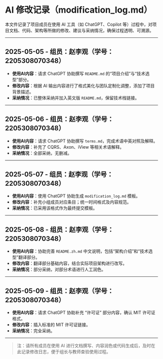 # AI 修改记录（modification_log.md）

本文件记录了项目成员在使用 AI 工具（如 ChatGPT、Copilot 等）过程中，对项目文档、代码、架构等所做的修改、建议与采纳情况，确保过程透明、可溯源。

---

## 2025-05-05 - 组员：赵李观（学号：2205308070348）

- **使用AI内容**：请求 ChatGPT 协助撰写 `README.md` 的“项目介绍”与“技术选型”部分。
- **修改内容**：根据 AI 输出内容进行了格式美化与团队定制化调整，添加了项目背景描述。
- **采纳情况**：已整体采纳并加入英文版 `README.md`，保留技术栈链接。

---

## 2025-05-06 - 组员：赵李观（学号：2205308070348）

- **使用AI内容**：请求 ChatGPT 协助撰写 `terms.md`，完成术语中英对照及解释。
- **修改内容**：补充了 CQRS、Axon、iView 等相关术语解释。
- **采纳情况**：全部采纳，无删减。

---

## 2025-05-07 - 组员：赵李观（学号：2205308070348）

- **使用AI内容**：使用 ChatGPT 协助生成 `modification_log.md` 模板。
- **修改内容**：补充小组成员对应条目；统一时间格式及内容规范。
- **采纳情况**：已采用该格式作为最终提交模板。

---

## 2025-05-08 - 组员：赵李观（学号：2205308070348）

- **使用AI内容**：协助完善 `README.zh.md` 中文说明，包括“架构介绍”和“技术选型”翻译部分。
- **修改内容**：翻译部分基础内容，结合实际项目架构进行改写。
- **采纳情况**：部分采纳，对部分术语进行人工润色。

---

## 2025-05-09 - 组员：赵李观（学号：2205308070348）

- **使用AI内容**：请求 ChatGPT 协助补充 “许可证” 部分内容，确认 MIT 许可证格式。
- **修改内容**：插入标准的 MIT 许可证链接。
- **采纳情况**：完全采纳。

---

> 注：请所有成员在使用 AI 进行文档撰写、内容润色或代码生成后，及时在此记录修改日志，便于组长与教师查验使用过程。